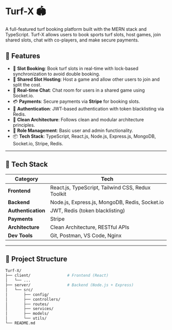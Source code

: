 # Turf-X 🏟️  
A full-featured turf booking platform built with the MERN stack and TypeScript. Turf-X allows users to book sports turf slots, host games, join shared slots, chat with co-players, and make secure payments.

## 📌 Features

- 🎯 **Slot Booking**: Book turf slots in real-time with lock-based synchronization to avoid double booking.
- 🤝 **Shared Slot Hosting**: Host a game and allow other users to join and split the cost.
- 💬 **Real-time Chat**: Chat room for users in a shared game using Socket.io.
- 💳 **Payments**: Secure payments via **Stripe** for booking slots.
- 🔐 **Authentication**: JWT-based authentication with token blacklisting via Redis.
- 🧭 **Clean Architecture**: Follows clean and modular architecture principles.
- 🧠 **Role Management**: Basic user and admin functionality.
- 📦 **Tech Stack**: TypeScript, React.js, Node.js, Express.js, MongoDB, Socket.io, Stripe, Redis.

---

## 🚀 Tech Stack

| Category               | Tech                                                  |
|------------------------|--------------------------------------------------------|
| **Frontend**           | React.js, TypeScript, Tailwind CSS, Redux Toolkit     |
| **Backend**            | Node.js, Express.js, MongoDB, Redis, Socket.io        |
| **Authentication**     | JWT, Redis (token blacklisting)                       |
| **Payments**           | Stripe                                                |
| **Architecture**       | Clean Architecture, RESTful APIs                 |
| **Dev Tools**          | Git, Postman, VS Code, Nginx                          |

---

## 📂 Project Structure

```bash
Turf-X/
├── client/                # Frontend (React)
│   └── ...
├── server/                # Backend (Node.js + Express)
│   └── src/
│       ├── config/
│       ├── controllers/
│       ├── routes/
│       ├── services/
│       ├── models/
│       └── utils/
└── README.md
